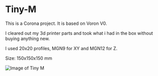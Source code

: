 # Tiny-M


This is a Corona project. It is based on Voron V0. 

I cleared out my 3d printer parts and took what i had in the box without buying anything new.

I used 20x20 profiles, MGN9 for XY and MGN12 for Z.

Size: 150x150x150 mm

![Image of Tiny M](https://github.com/gsl12/Tiny-M/blob/master/pictures/tiny-m-alpha.jpg)
